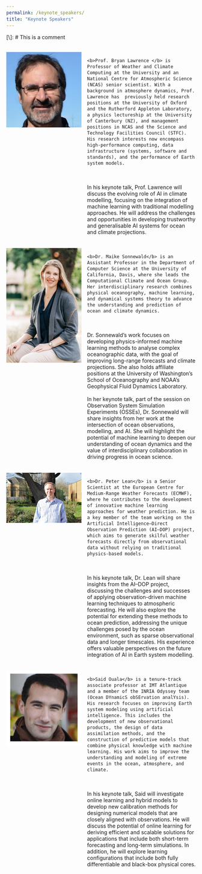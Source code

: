 ```yaml
---
permalink: /keynote_speakers/
title: "Keynote Speakers"
---
```


[\\]: # This is a comment
<br>
<br>
<div style="display: flex; align-items: flex-start; gap: 15px;">
  <img src="/assets/images/Bryan_Lawrence_NCAS.jpeg" alt="Bryan" style="width:200px;">
  <div>

	<b>Prof. Bryan Lawrence </b> is Professor of Weather and Climate Computing at the University and an National Centre for Atmospheric Science (NCAS) senior scientist. With a background in atmosphere dynamics, Prof. Lawrence has  previously held research positions at the University of Oxford and the Rutherford Appleton Laboratory, a physics lectureship at the University of Canterbury (NZ), and management positions in NCAS and the Science and Technology Facilities Council (STFC).  His research interests now encompass high-performance computing, data infrastructure (systems, software and standards), and the performance of Earth system models.  
<br>
<br>
In his keynote talk, Prof. Lawrence will discuss the evolving role of AI in climate modelling, focusing on the integration of machine learning with traditional modelling approaches. He will address the challenges and opportunities in developing trustworthy and generalisable AI systems for ocean and climate projections.
</div>
</div>

<br>
<br>


<div style="display: flex; align-items: flex-start; gap: 15px;">
  <img src="/assets/images/Maike_Sonnewald.png" alt="Maike" style="width:200px;">
  <div>
	
    <b>Dr. Maike Sonnewald</b> is an Assistant Professor in the Department of Computer Science at the University of California, Davis, where she leads the Computational Climate and Ocean Group. Her interdisciplinary research combines physical oceanography, machine learning, and dynamical systems theory to advance the understanding and prediction of ocean and climate dynamics. 
<br>
<br>
Dr. Sonnewald’s work focuses on developing physics-informed machine learning methods to analyse complex oceanographic data, with the goal of improving long-range forecasts and climate projections. She also holds affiliate positions at the University of Washington’s School of Oceanography and NOAA’s Geophysical Fluid Dynamics Laboratory.
<br>
<br>
In her keynote talk, part of the session on Observation System Simulation Experiments (OSSEs), Dr. Sonnewald will share insights from her work at the intersection of ocean observations, modelling, and AI. She will highlight the potential of machine learning to deepen our understanding of ocean dynamics and the value of interdisciplinary collaboration in driving progress in ocean science.
  </div>
</div>

<br>
<br>

<div style="display: flex; align-items: flex-start; gap: 15px;">
  <img src="/assets/images/Peter_Lean_ECMWF.jpg" alt="Peter" style="width:200px;">
  <div>

	<b>Dr. Peter Lean</b> is a Senior Scientist at the European Centre for Medium-Range Weather Forecasts (ECMWF), where he contributes to the development of innovative machine learning approaches for weather prediction. He is a key member of the team working on the Artificial Intelligence–Direct Observation Prediction (AI–DOP) project, which aims to generate skilful weather forecasts directly from observational data without relying on traditional physics-based models. 
<br>
<br>
In his keynote talk, Dr. Lean will share insights from the AI–DOP project, discussing the challenges and successes of applying observation-driven machine learning techniques to atmospheric forecasting. He will also explore the potential for extending these methods to ocean prediction, addressing the unique challenges posed by the ocean environment, such as sparse observational data and longer timescales. His experience offers valuable perspectives on the future integration of AI in Earth system modelling.
	
  </div>
</div>

<br>
<br>

<div style="display: flex; align-items: flex-start; gap: 15px;">
  <img src="/assets/images/Said_Ouala.png" alt="Said" style="width:200px;">
  <div>

	<b>Said Ouala</b> is a tenure-track associate professor at IMT Atlantique and a member of the INRIA Odyssey team (Ocean DYnamicS obSErvation analYsis). His research focuses on improving Earth system modeling using artificial intelligence. This includes the development of new observational products, the design of data assimilation methods, and the construction of predictive models that combine physical knowledge with machine learning. His work aims to improve the understanding and modeling of extreme events in the ocean, atmosphere, and climate. 
<br>
<br>
In his keynote talk, Said will investigate online learning and hybrid models to develop new calibration methods for designing numerical models that are closely aligned with observations. He will discuss the potential of online learning for deriving efficient and scalable solutions for applications that include both short-term forecasting and long-term simulations. In addition, he will explore learning configurations that include both fully differentiable and black-box physical cores.
	
  </div>
</div>